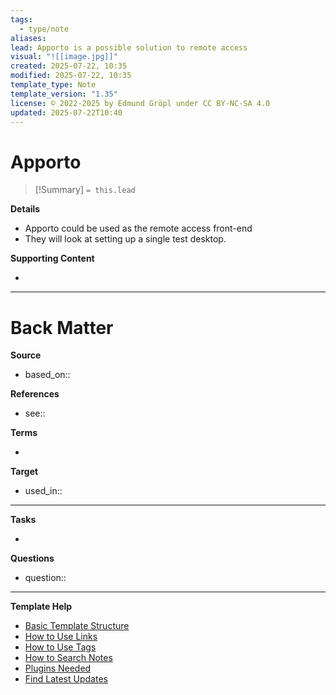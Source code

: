 ```yaml
---
tags:
  - type/note
aliases: 
lead: Apporto is a possible solution to remote access
visual: "![[image.jpg]]"
created: 2025-07-22, 10:35
modified: 2025-07-22, 10:35
template_type: Note
template_version: "1.35"
license: © 2022-2025 by Edmund Gröpl under CC BY-NC-SA 4.0
updated: 2025-07-22T10:40
---
```

<!--  See "Template Help" below for using properties -->

# Apporto
<!--  Clear and descriptive title -->


<!--  Most essential idea from "lead"-key  in properties section -->

> [!Summary]
> `= this.lead`

**Details**
<!-- Main content in body of my note  -->
- Apporto could be used as the remote access front-end
- They will look at setting up a single test desktop.

**Supporting Content**
<!-- Supporting content in tail of my note  -->
- 

---
# Back Matter

**Source**
<!-- Always keep a link to the source- --> 
- based_on::

**References**
<!-- Links to pages not referenced in the content. see: [[related note]] because <reason> -->
- see:: 

**Terms**
<!-- Links to definition pages. -->
- 

**Target**
<!-- Link to project note or externaly published content. -->
- used_in::

---
**Tasks**
<!-- What remains to be done with this note? --> 
- 

**Questions**
<!-- What remains for you to consider? --> 
- question::

---
**Template Help**
<!-- Links to external help pages on GitHub. -->
- [Basic Template Structure](https://github.com/groepl/Obsidian-Templates#basic-template-structure)
- [How to Use Links](https://github.com/groepl/Obsidian-Templates#how-to-use-links)
- [How to Use Tags](https://github.com/groepl/Obsidian-Templates#how-to-use-tags)
- [How to Search Notes](https://github.com/groepl/Obsidian-Templates#how-to-search-notes)
- [Plugins Needed](https://github.com/groepl/Obsidian-Templates#obsidian-plugins-needed)
- [Find Latest Updates](https://github.com/groepl/Obsidian-Templates)